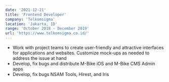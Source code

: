 ```yaml
---
date: '2021-12-21'
title: 'Frontend Developer'
company: 'Telkomsigma'
location: 'Jakarta, ID'
range: 'October 2018 - December 2019'
url: 'https://www.telkomsigma.co.id/'
---
```


- Work with project teams to create user-friendly and attractive interfaces for applications and websites. Customize mock-ups as needed to address the issue at hand
- Develop, fix bugs and distribute M-Bike iOS and M-Bike CMS Admin apps
- Develop, fix bugs NSAM Tools, Hirest, and Iris